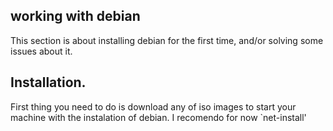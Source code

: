 ## working with debian
This section is about installing debian for the first time, and/or solving some issues about it.
## Installation.
First thing you need to do is download any of iso images to start your machine with the instalation of debian. I recomendo for now `net-install'
